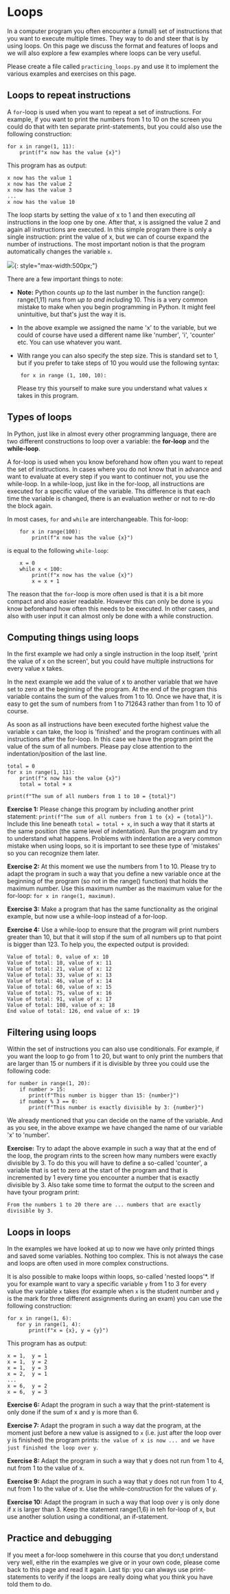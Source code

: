 # Loops

In a computer program you often encounter a (small) set of instructions that you want to execute multiple times. They way to do and steer that is by using loops. On this page we discuss the format and features of loops and we will also explore a few examples where loops can be very useful.

Please create a file called `practicing_loops.py` and use it to implement the various examples and exercises on this page.

## Loops to repeat instructions

<!-- ![embed](https://player.vimeo.com/video/287247060) -->

A `for`-loop is used when you want to repeat a set of instructions. For example, if you want to print the numbers from 1 to 10 on the screen you could do that with ten separate print-statements, but you could also use the following construction:

    for x in range(1, 11):
        print(f"x now has the value {x}")

This program has as output:

    x now has the value 1
    x now has the value 2
    x now has the value 3
    ...
    x now has the value 10

The loop starts by setting the value of x to 1 and then executing *all* instructions in the loop one by one. After that, x is assigned the value 2 and again all instructions are executed. In this simple program there is only a single instruction: print the value of x, but we can of course expand the number of instructions. The most important notion is that the program automatically changes the variable `x`.


![](Loopsexplanation.png){: style="max-width:500px;"}


There are a few important things to note:

-   **Note:** Python counts *up to* the last number in the function range(): range(1,11) runs from *up to and including* 10. This is a very common mistake to make when you begin programming in Python. It might feel unintuitive, but that's just the way it is.

-   In the above example we assigned the name 'x' to the variable, but we could of course have used a different name like 'number', 'i', 'counter' etc. You can use whatever you want.

-   With range you can also specify the step size. This is standard set to 1, but if you prefer to take steps of 10 you would use the following syntax:

         for x in range (1, 100, 10):

    Please try this yourself to make sure you understand what values x takes in this program.


## Types of loops

In Python, just like in almost every other programming language, there are two different constructions to loop over a variable: the **for-loop** and the **while-loop**.

A for-loop is used when you know beforehand how often you want to repeat the set of instructions. In cases where you do not know that in advance and want to evaluate at every step if you want to continuer not, you use the while-loop. In a while-loop, just like in the for-loop, all instructions are executed for a specific value of the variable. Ths difference is that each time the variable is changed, there is an evaluation wether or not to re-do the block again.

In most cases, `for` and `while` are interchangeable. This for-loop:

	    for x in range(100):
	        print(f"x now has the value {x}")

is equal to the following `while-loop`:

	    x = 0
	    while x < 100:
	        print(f"x now has the value {x}")
	        x = x + 1

The reason that the `for`-loop is more often used is that it is a bit more compact and also easier readable. However this can only be done is you know beforehand how often this needs to be executed. In other cases, and also with user input it can almost only be done with a while construction.

<!-- ![embed](https://player.vimeo.com/video/287247106) -->

## Computing things using loops

In the first example we had only a single instruction in the loop itself, 'print the value of x on the screen', but you could have multiple instructions for every value x takes.

<!-- ![embed](https://player.vimeo.com/video/287247088) -->

In the next example we add the value of x to another variable that we have set to zero at the beginning of the program. At the end of the program this variable contains the sum of the values from 1 to 10. Once we have that, it is easy to get the sum of numbers from 1 to 712643 rather than from 1 to 10 of course.

As soon as all instructions have been executed forthe highest value the variable x can take, the loop is 'finished' and the program continues with all instructions after the for-loop. In this case we have the program print the value of the sum of all numbers. Please pay close attention to the indentation/position of the last line.

    total = 0
    for x in range(1, 11):
        print(f"x now has the value {x}")
        total = total + x

    print(f"The sum of all numbers from 1 to 10 = {total}")


**Exercise 1:** Please change this program by including another print statement: `print(f"The sum of all numbers from 1 to {x} = {total}")`. Include this line beneath `total = total + x`, in such a way that it starts at the same position (the same level of indentation). Run the program and try to understand what happens. Problems with indentation are a very common mistake when using loops, so it is important to see these type of 'mistakes' so you can recognize them later.

**Exercise 2:** At this moment we use the numbers from 1 to 10. Please try to adapt the program in such a way that you define a new variable once at the beginning of the program (so not in the range() function) that holds the maximum number. Use this maximum number as the maximum value for the for-loop: `for x in range(1, maximum)`.

**Exercise 3:** Make a program that has the same functionality as the original example, but now use a while-loop instead of a for-loop.

**Exercise 4:** Use a while-loop to ensure that the program will print numbers greater than 10, but that it will stop if the sum of all numbers up to that point is bigger than 123. To help you, the expected output is provided:

	Value of total: 0, value of x: 10
	Value of total: 10, value of x: 11
	Value of total: 21, value of x: 12
	Value of total: 33, value of x: 13
	Value of total: 46, value of x: 14
	Value of total: 60, value of x: 15
	Value of total: 75, value of x: 16
	Value of total: 91, value of x: 17
	Value of total: 108, value of x: 18
	End value of total: 126, end value of x: 19



## Filtering using loops

<!-- ![embed](https://player.vimeo.com/video/287247135) -->

Within the set of instructions you can also use conditionals. For example, if you want the loop to go from 1 to 20, but want to only print the numbers that are larger than 15 or numbers if it is divisible by three you could use the following code:

    for number in range(1, 20):
        if number > 15:
		   print(f"This number is bigger than 15: {number}")
        if number % 3 == 0:
		   print(f"This number is exactly divisible by 3: {number}")

We already mentioned that you can decide on the name of the variable. And as you see, in the above exampe we have changed the name of our variable 'x' to 'number'.

**Exercise:** Try to adapt the above example in such a way that at the end of the loop, the program rints to the screen how many numbers were exactly divisible by 3. To do this you will have to define a so-called 'counter', a variable that is set to zero at the start of the program and that is incremented by 1 every time you encounter a number that is exactly divisible by 3. Also take some time to format the output to the screen and have tyour program print:

    From the numbers 1 to 20 there are ... numbers that are exactly divisible by 3.


## Loops in loops

In the examples we have looked at up to now we have only printed things and saved some variables. Nothing too complex. This is not always the case and loops are often used in more complex constructions.

It is also possible to make loops within loops, so-called 'nested loops'*. If you for example want to vary a specific variable `y` from 1 to 3 for every value the variable `x` takes (for example when `x` is the student number and `y` is the mark for three different assignments during an exam) you can use the following construction:

    for x in range(1, 6):
       for y in range(1, 4):
           print(f"x = {x}, y = {y}")

This program has as output:

    x = 1,  y = 1
    x = 1,  y = 2
    x = 1,  y = 3
    x = 2,  y = 1
    ...
    x = 6,  y = 2
    x = 6,  y = 3

**Exercise 6:** Adapt the program in such a way that the print-statement is only done if the sum of x and y is more than 6.

**Exercise 7:** Adapt the program in such a way dat the program, at the moment just before a new value is assigned to `x` (i.e. just after the loop over y is finished) the program prints: `the value of x is now ... and we have just finished the loop over y`.

**Exercise 8:** Adapt the program in such a way that y does not run from 1 to 4, nut from 1 to the value of x.

**Exercise 9:** Adapt the program in such a way that y does not run from 1 to 4, nut from 1 to the value of x. Use the while-construction for the values of y.

**Exercise 10:** Adapt the program in such a way that loop over y is only done if x is larger than 3. Keep the statement range(1,6) in teh for-loop of x, but use another solution using a conditional, an if-statement.

## Practice and  debugging

If you meet a for-loop somehwere in this course that you don;t understand very well, eithe rin the examples we give or in your own code, please come back to this page and read it again. Last tip: you can always use print-statements to verify if the loops are really doing what you think you have told them to do.
